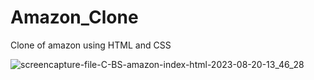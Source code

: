 # Amazon_Clone
Clone of amazon using HTML and CSS


![screencapture-file-C-BS-amazon-index-html-2023-08-20-13_46_28](https://github.com/KomalR2003/Amazon_Clone/assets/138985585/ac664dbe-8848-4cd1-b4e4-719dc4ac6f4a)
